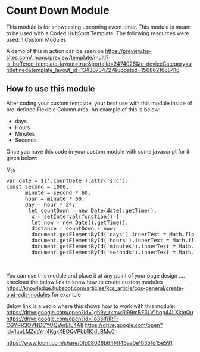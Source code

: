 # Count Down Module
This module is for showcasing upcoming event timer. This module is meant to be used with a Coded HubSpot Template.
The following resources were used:
1.Custom Modules

A demo of this in action can be seen on https://preview.hs-sites.com/_hcms/preview/template/multi?is_buffered_template_layout=true&portalId=2474026&tc_deviceCategory=undefined&template_layout_id=13430734727&updated=1568621668416

## How to use this module
After coding your custom template, your best use with this module inside of pre-defined Flexible Column area. An example of this is below:

  <div class="text-center countDown">
  <div class="">
  <span class='countDate' src='{{ module.countdown_date|datetimeformat('%Y/%m/%d') }}'></span>  
  <div class="dateCount noListStyle">
        <ul>
       <li class='ib'><span id="days"></span> days</li>
       <li class='ib'><span id="hours"></span> Hours</li>
    <li class='ib'><span id="minutes"></span> Minutes</li>
         <li class='ib'><span id="seconds"></span> Seconds</li>
       </ul>
     </div>
     </div>
  
 
  Once you have this code in your custom module with some javascript for it given below:
  
  // js
  <pre>
var date = $('.countDate').attr('src');
const second = 1000,
      minute = second * 60,
      hour = minute * 60,
      day = hour * 24;
       let countDown = new Date(date).getTime(),
        x = setInterval(function() {
        let now = new Date().getTime(),
        distance = countDown - now;
        document.getElementById('days').innerText = Math.floor(distance / (day)),
        document.getElementById('hours').innerText = Math.floor((distance % (day)) / (hour)),
        document.getElementById('minutes').innerText = Math.floor((distance % (hour)) / (minute)),
        document.getElementById('seconds').innerText = Math.floor((distance % (minute)) / second);  }, second)
            
   </pre>

  You can use this module and place it at any point of your page design ....
checkout the below link to know how to create custom modules   https://knowledge.hubspot.com/articles/kcs_article/cos-general/create-and-edit-modules for example

Below link is a vedio where this shows how to work with this module:
https://drive.google.com/open?id=1gh9y_rkmwRl99mBE3LV1hqp44LXkteQu
https://drive.google.com/open?id=1o36lfj1RF-CGYRR3OVNDCYOQWnBlE4A8
https://drive.google.com/open?id=1upLMZdsYr_4KgxXEOQVPbb1ICdLBMc0n

https://www.loom.com/share/0fc08026b64f4f46aa0e10351d15e591


